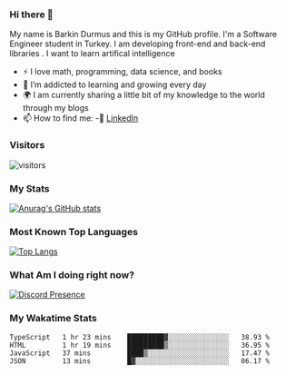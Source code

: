 ### Hi there 👋

My name is Barkin Durmus and this is my GitHub profile. I'm a Software Engineer student in Turkey. I am developing front-end and back-end libraries . I want to learn artifical intelligence

- :zap: I love math, programming, data science, and books
- 🌱 I’m addicted to learning and growing every day
- :earth_africa: I am currently sharing a little bit of my knowledge to the world through my blogs
- 📫 How to find me: 
 -:office: [LinkedIn](https://www.linkedin.com/in/barkin-durmus-84b55517b/)
  











### Visitors








![visitors](https://visitor-badge.glitch.me/badge?page_id=page.id) 












### My Stats




[![Anurag's GitHub stats](https://github-readme-stats.vercel.app/api?username=developerbarkinez)](https://github.com/anuraghazra/github-readme-stats)






### Most Known Top Languages




[![Top Langs](https://github-readme-stats.vercel.app/api/top-langs/?username=developerbarkinez)](https://github.com/anuraghazra/github-readme-stats)




### What Am I doing right now?







[![Discord Presence](https://lanyard-profile-readme.vercel.app/api/849899112677769276)](https://discord.com/users/849899112677769276)



### My Wakatime Stats

<!--START_SECTION:waka-->
```text
TypeScript   1 hr 23 mins    █████████▓░░░░░░░░░░░░░░░   38.93 % 
HTML         1 hr 19 mins    █████████▒░░░░░░░░░░░░░░░   36.95 % 
JavaScript   37 mins         ████▒░░░░░░░░░░░░░░░░░░░░   17.47 % 
JSON         13 mins         █▓░░░░░░░░░░░░░░░░░░░░░░░   06.17 % 
```
<!--END_SECTION:waka-->




